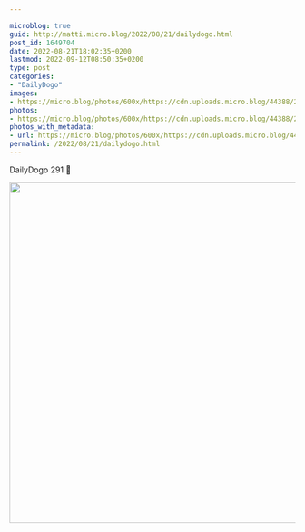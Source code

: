 ```yaml
---

microblog: true
guid: http://matti.micro.blog/2022/08/21/dailydogo.html
post_id: 1649704
date: 2022-08-21T18:02:35+0200
lastmod: 2022-09-12T08:50:35+0200
type: post
categories:
- "DailyDogo"
images:
- https://micro.blog/photos/600x/https://cdn.uploads.micro.blog/44388/2022/1ff7ced99f.jpg
photos:
- https://micro.blog/photos/600x/https://cdn.uploads.micro.blog/44388/2022/1ff7ced99f.jpg
photos_with_metadata:
- url: https://micro.blog/photos/600x/https://cdn.uploads.micro.blog/44388/2022/1ff7ced99f.jpg
permalink: /2022/08/21/dailydogo.html
---
```

DailyDogo 291 🐶

<img src="https://micro.blog/photos/600x/https://blog.martin-haehnel.de/uploads/2022/1ff7ced99f.jpg" width="600" height="600" alt="" />
